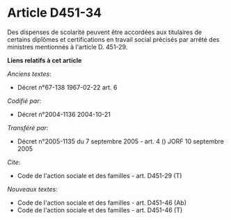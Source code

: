 # Article D451-34

Des dispenses de scolarité peuvent être accordées aux titulaires de certains diplômes et certifications en travail social
précisés par arrêté des ministres mentionnés à l'article D. 451-29.

**Liens relatifs à cet article**

_Anciens textes_:

  - Décret n°67-138 1967-02-22 art. 6

_Codifié par_:

  - Décret n°2004-1136 2004-10-21

_Transféré par_:

  - Décret n°2005-1135 du 7 septembre 2005 - art. 4 () JORF 10 septembre 2005

_Cite_:

  - Code de l'action sociale et des familles - art. D451-29 (T)

_Nouveaux textes_:

  - Code de l'action sociale et des familles - art. D451-46 (Ab)
  - Code de l'action sociale et des familles - art. D451-46 (T)
